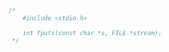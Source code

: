 ```c
/*
    #include <stdio.h>
    
    int fputs(const char *s, FILE *stream);
 */
```

```c

```

